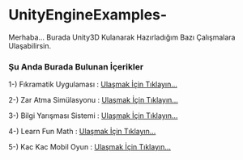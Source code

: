 # UnityEngineExamples-

Merhaba...
Burada Unity3D Kulanarak Hazırladığım Bazı Çalışmalara Ulaşabilirsin.

### Şu Anda Burada Bulunan İçerikler

1-) Fıkramatik Uygulaması   : [Ulaşmak İçin Tıklayın...](https://github.com/berkekurnaz/UnityEngineExamples-/tree/master/F%C4%B1kramatikUygulamas%C4%B1)

2-) Zar Atma Simülasyonu    : [Ulaşmak İçin Tıklayın...](https://github.com/berkekurnaz/UnityEngineExamples-/tree/master/ZarAtmaSimulasyonu)

3-) Bilgi Yarışması Sistemi : [Ulaşmak İçin Tıklayın...](https://github.com/berkekurnaz/UnityEngineExamples-/tree/master/BilgiYarismasiSistemi)

4-) Learn Fun Math          : [Ulaşmak İçin Tıklayın...](https://github.com/berkekurnaz/UnityEngineExamples-/tree/master/LearnFunMath)

5-) Kac Kac Mobil Oyun      : [Ulaşmak İçin Tıklayın...](https://github.com/berkekurnaz/UnityEngineExamples-/tree/master/Kac%20Kac%20Mobil%20Oyun)
